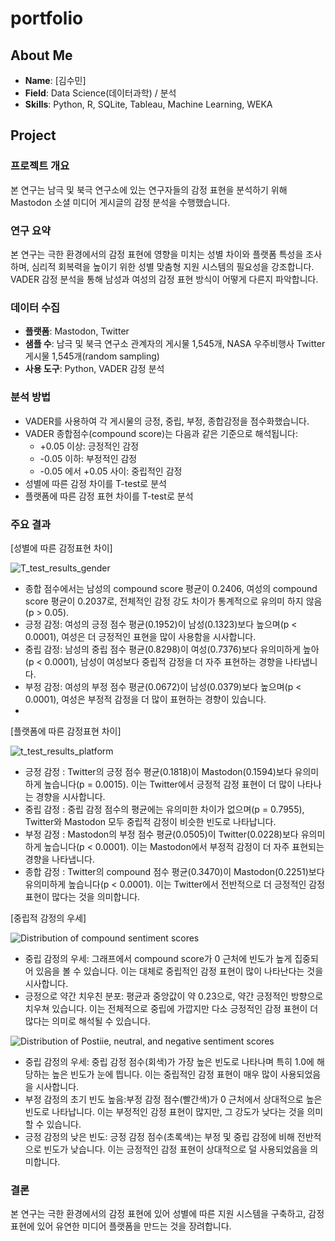 # portfolio

## About Me
- **Name**: [김수민]
- **Field**: Data Science(데이터과학) / 분석
- **Skills**: Python, R, SQLite, Tableau, Machine Learning, WEKA


## Project
### 프로젝트 개요
본 연구는 남극 및 북극 연구소에 있는 연구자들의 감정 표현을 분석하기 위해 Mastodon 소셜 미디어 게시글의 감정 분석을 수행했습니다.

### 연구 요약
본 연구는 극한 환경에서의 감정 표현에 영향을 미치는 성별 차이와 플랫폼 특성을 조사하며, 심리적 회복력을 높이기 위한 성별 맞춤형 지원 시스템의 필요성을 강조합니다. VADER 감정 분석을 통해 남성과 여성의 감정 표현 방식이 어떻게 다른지 파악합니다.

### 데이터 수집
- **플랫폼**: Mastodon, Twitter
- **샘플 수**: 남극 및 북극 연구소 관계자의 게시물 1,545개, NASA 우주비행사 Twitter 게시물 1,545개(random sampling)
- **사용 도구**: Python, VADER 감정 분석

### 분석 방법
- VADER를 사용하여 각 게시물의 긍정, 중립, 부정, 종합감정을 점수화했습니다.
- VADER 종합점수(compound score)는 다음과 같은 기준으로 해석됩니다:
  - +0.05 이상: 긍정적인 감정
  - -0.05 이하: 부정적인 감정
  - -0.05 에서 +0.05 사이: 중립적인 감정
- 성별에 따른 감정 차이를 T-test로 분석
- 플랫폼에 따른 감정 표현 차이를 T-test로 분석

### 주요 결과
[성별에 따른 감정표현 차이]

![T_test_results_gender](https://github.com/user-attachments/assets/e90e7258-e6dc-45c7-ac39-3aa866a60a92)

- 종합 점수에서는 남성의 compound score 평균이 0.2406, 여성의 compound score 평균이 0.2037로, 전체적인 감정 강도 차이가 통계적으로 유의미 하지 않음(p > 0.05).
- 긍정 감정: 여성의 긍정 점수 평균(0.1952)이 남성(0.1323)보다 높으며(p < 0.0001), 여성은 더 긍정적인 표현을 많이 사용함을 시사합니다.
- 중립 감정: 남성의 중립 점수 평균(0.8298)이 여성(0.7376)보다 유의미하게 높아(p < 0.0001), 남성이 여성보다 중립적 감정을 더 자주 표현하는 경향을 나타냅니다.
- 부정 감정: 여성의 부정 점수 평균(0.0672)이 남성(0.0379)보다 높으며(p < 0.0001), 여성은 부정적 감정을 더 많이 표현하는 경향이 있습니다.
- 
[플랫폼에 따른 감정표현 차이]

![t_test_results_platform](https://github.com/user-attachments/assets/557e574e-213d-440e-a20e-68cb9e0a1b6a)
- 긍정 감정 : Twitter의 긍정 점수 평균(0.1818)이 Mastodon(0.1594)보다 유의미하게 높습니다(p = 0.0015). 이는 Twitter에서 긍정적 감정 표현이 더 많이 나타나는 경향을 시사합니다.
- 중립 감정 : 중립 감정 점수의 평균에는 유의미한 차이가 없으며(p = 0.7955), Twitter와 Mastodon 모두 중립적 감정이 비슷한 빈도로 나타납니다.
- 부정 감정 : Mastodon의 부정 점수 평균(0.0505)이 Twitter(0.0228)보다 유의미하게 높습니다(p < 0.0001). 이는 Mastodon에서 부정적 감정이 더 자주 표현되는 경향을 나타냅니다.
- 종합 감정 : Twitter의 compound 점수 평균(0.3470)이 Mastodon(0.2251)보다 유의미하게 높습니다(p < 0.0001). 이는 Twitter에서 전반적으로 더 긍정적인 감정 표현이 많다는 것을 의미합니다.

[중립적 감정의 우세]

![Distribution of compound sentiment scores](https://github.com/user-attachments/assets/4e6a3bbf-25c5-4eca-807e-9f52dddf4943)
- 중립 감정의 우세: 그래프에서 compound score가 0 근처에 빈도가 높게 집중되어 있음을 볼 수 있습니다. 이는 대체로 중립적인 감정 표현이 많이 나타난다는 것을 시사합니다.
- 긍정으로 약간 치우친 분포: 평균과 중앙값이 약 0.23으로, 약간 긍정적인 방향으로 치우쳐 있습니다. 이는 전체적으로 중립에 가깝지만 다소 긍정적인 감정 표현이 더 많다는 의미로 해석될 수 있습니다.

![Distribution of Postiie, neutral, and negative sentiment scores](https://github.com/user-attachments/assets/0e20fc87-23a6-476e-93de-c14eecc6eab3)
- 중립 감정의 우세: 중립 감정 점수(회색)가 가장 높은 빈도로 나타나며 특히 1.0에 해당하는 높은 빈도가 눈에 띕니다. 이는 중립적인 감정 표현이 매우 많이 사용되었음을 시사합니다.
- 부정 감정의 초기 빈도 높음:부정 감정 점수(빨간색)가 0 근처에서 상대적으로 높은 빈도로 나타납니다. 이는 부정적인 감정 표현이 많지만, 그 강도가 낮다는 것을 의미할 수 있습니다.
- 긍정 감정의 낮은 빈도: 긍정 감정 점수(초록색)는 부정 및 중립 감정에 비해 전반적으로 빈도가 낮습니다. 이는 긍정적인 감정 표현이 상대적으로 덜 사용되었음을 의미합니다.


### 결론
본 연구는 극한 환경에서의 감정 표현에 있어 성별에 따른 지원 시스템을 구축하고, 감정표현에 있어 유연한 미디어 플랫폼을 만드는 것을 장려합니다.
